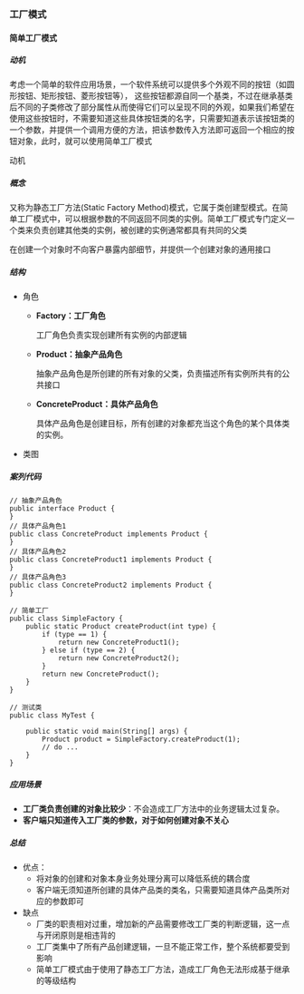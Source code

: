 ### 工厂模式

#### 简单工厂模式

##### 动机

考虑一个简单的软件应用场景，一个软件系统可以提供多个外观不同的按钮（如圆形按钮、矩形按钮、菱形按钮等）， 这些按钮都源自同一个基类，不过在继承基类后不同的子类修改了部分属性从而使得它们可以呈现不同的外观，如果我们希望在使用这些按钮时，不需要知道这些具体按钮类的名字，只需要知道表示该按钮类的一个参数，并提供一个调用方便的方法，把该参数传入方法即可返回一个相应的按钮对象，此时，就可以使用简单工厂模式

动机

##### 概念

又称为静态工厂方法(Static Factory Method)模式，它属于类创建型模式。在简单工厂模式中，可以根据参数的不同返回不同类的实例。简单工厂模式专门定义一个类来负责创建其他类的实例，被创建的实例通常都具有共同的父类

在创建一个对象时不向客户暴露内部细节，并提供一个创建对象的通用接口

##### 结构
- 角色

  - **Factory：工厂角色**

    工厂角色负责实现创建所有实例的内部逻辑

  - **Product：抽象产品角色**

    抽象产品角色是所创建的所有对象的父类，负责描述所有实例所共有的公共接口

  - **ConcreteProduct：具体产品角色**

    具体产品角色是创建目标，所有创建的对象都充当这个角色的某个具体类的实例。

- 类图

##### 案列代码

```
// 抽象产品角色
public interface Product {
}
// 具体产品角色1 
public class ConcreteProduct implements Product {
}
// 具体产品角色2
public class ConcreteProduct1 implements Product {
}
// 具体产品角色3
public class ConcreteProduct2 implements Product {
}
```

```
// 简单工厂
public class SimpleFactory {  
    public static Product createProduct(int type) {
        if (type == 1) {
            return new ConcreteProduct1();
        } else if (type == 2) {
            return new ConcreteProduct2();
        }
        return new ConcreteProduct();
    }
}
```

```
// 测试类
public class MyTest {

    public static void main(String[] args) {
        Product product = SimpleFactory.createProduct(1);
        // do ...
    }
}
```

##### 应用场景

- **工厂类负责创建的对象比较少**：不会造成工厂方法中的业务逻辑太过复杂。
- **客户端只知道传入工厂类的参数，对于如何创建对象不关心**

##### 总结

- 优点：
  - 将对象的创建和对象本身业务处理分离可以降低系统的耦合度
  - 客户端无须知道所创建的具体产品类的类名，只需要知道具体产品类所对应的参数即可
- 缺点
  - 厂类的职责相对过重，增加新的产品需要修改工厂类的判断逻辑，这一点与开闭原则是相违背的
  - 工厂类集中了所有产品创建逻辑，一旦不能正常工作，整个系统都要受到影响
  - 简单工厂模式由于使用了静态工厂方法，造成工厂角色无法形成基于继承的等级结构

